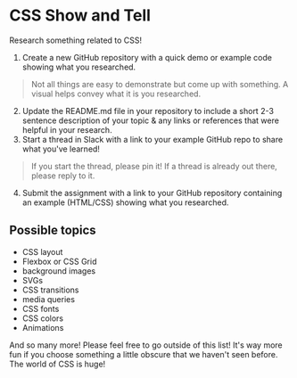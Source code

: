 # CSS Show and Tell

Research something related to CSS!

1. Create a new GitHub repository with a quick demo or example code showing what you researched. 
  > Not all things are easy to demonstrate but come up with something. A visual helps convey what it is you researched.
2. Update the README.md file in your repository to include a short 2-3 sentence description of your topic & any links or references that were helpful in your research. 
3. Start a thread in Slack with a link to your example GitHub repo to share what you've learned! 
  > If you start the thread, please pin it! If a thread is already out there, please reply to it.
4. Submit the assignment with a link to your GitHub repository containing an example (HTML/CSS) showing what you researched.

## Possible topics

* CSS layout
* Flexbox or CSS Grid
* background images
* SVGs
* CSS transitions
* media queries
* CSS fonts
* CSS colors
* Animations

And so many more! Please feel free to go outside of this list! It's way more fun if you choose something a little obscure that we haven't seen before. The world of CSS is huge!
